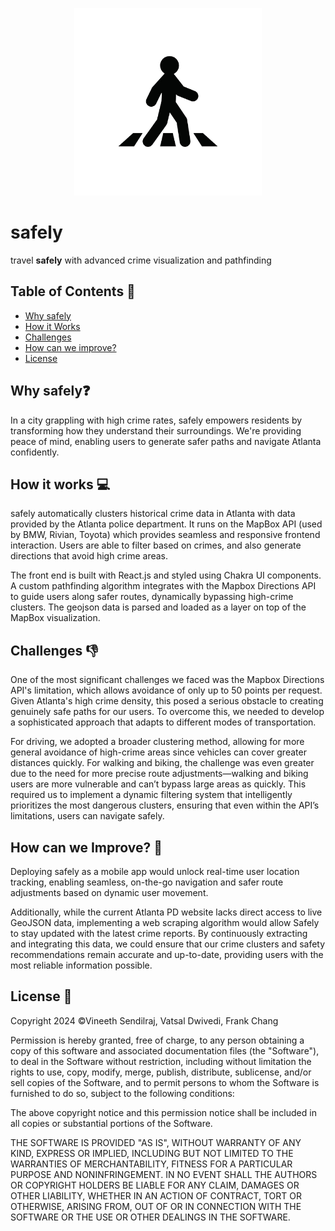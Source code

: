 
<p align="center">
  <img src="https://github.com/VineethSendilraj/hackgt2024/blob/main/logo-removebg-preview.png", width="300"/>
</p>

# safely

travel **safely** with advanced crime visualization and pathfinding

## Table of Contents 🧾
* [Why safely](#why-safely)
* [How it Works](#how-it-works-)
* [Challenges](#challenges-)
* [How can we improve?](#how-can-we-improve-)
* [License](#License)

## Why safely❓

In a city grappling with high crime rates, safely empowers residents by transforming how they understand their surroundings. We're providing peace of mind, enabling users to generate safer paths and navigate Atlanta confidently.

## How it works 💻

safely automatically clusters historical crime data in Atlanta with data provided by the Atlanta police department. It runs on the MapBox API (used by BMW, Rivian, Toyota) which provides seamless and responsive frontend interaction. Users are able to filter based on crimes, and also generate directions that avoid high crime areas.

The front end is built with React.js and styled using Chakra UI components. A custom pathfinding algorithm integrates with the Mapbox Directions API to guide users along safer routes, dynamically bypassing high-crime clusters. The geojson data is parsed and loaded as a layer on top of the MapBox visualization.

## Challenges 👎

One of the most significant challenges we faced was the Mapbox Directions API's limitation, which allows avoidance of only up to 50 points per request. Given Atlanta's high crime density, this posed a serious obstacle to creating genuinely safe paths for our users. To overcome this, we needed to develop a sophisticated approach that adapts to different modes of transportation.

For driving, we adopted a broader clustering method, allowing for more general avoidance of high-crime areas since vehicles can cover greater distances quickly. For walking and biking, the challenge was even greater due to the need for more precise route adjustments—walking and biking users are more vulnerable and can’t bypass large areas as quickly. This required us to implement a dynamic filtering system that intelligently prioritizes the most dangerous clusters, ensuring that even within the API’s limitations, users can navigate safely.

## How can we Improve? 🤔

Deploying safely as a mobile app would unlock real-time user location tracking, enabling seamless, on-the-go navigation and safer route adjustments based on dynamic user movement.

Additionally, while the current Atlanta PD website lacks direct access to live GeoJSON data, implementing a web scraping algorithm would allow Safely to stay updated with the latest crime reports. By continuously extracting and integrating this data, we could ensure that our crime clusters and safety recommendations remain accurate and up-to-date, providing users with the most reliable information possible.

## License 📜

Copyright 2024 ©Vineeth Sendilraj, Vatsal Dwivedi, Frank Chang

Permission is hereby granted, free of charge, to any person obtaining a copy of this software and associated documentation files (the "Software"), to deal in the Software without restriction, including without limitation the rights to use, copy, modify, merge, publish, distribute, sublicense, and/or sell copies of the Software, and to permit persons to whom the Software is furnished to do so, subject to the following conditions:

The above copyright notice and this permission notice shall be included in all copies or substantial portions of the Software.

THE SOFTWARE IS PROVIDED "AS IS", WITHOUT WARRANTY OF ANY KIND, EXPRESS OR IMPLIED, INCLUDING BUT NOT LIMITED TO THE WARRANTIES OF MERCHANTABILITY, FITNESS FOR A PARTICULAR PURPOSE AND NONINFRINGEMENT. IN NO EVENT SHALL THE AUTHORS OR COPYRIGHT HOLDERS BE LIABLE FOR ANY CLAIM, DAMAGES OR OTHER LIABILITY, WHETHER IN AN ACTION OF CONTRACT, TORT OR OTHERWISE, ARISING FROM, OUT OF OR IN CONNECTION WITH THE SOFTWARE OR THE USE OR OTHER DEALINGS IN THE SOFTWARE.